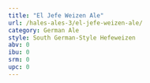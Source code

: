 ```yaml
---
title: "El Jefe Weizen Ale"
url: /hales-ales-3/el-jefe-weizen-ale/
category: German Ale
style: South German-Style Hefeweizen
abv: 0
ibu: 0
srm: 0
upc: 0
---
```


